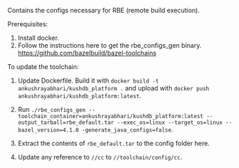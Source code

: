 Contains the configs necessary for RBE (remote build execution).

Prerequisites:
1. Install docker.
2. Follow the instructions here to get the rbe_configs_gen binary.
   https://github.com/bazelbuild/bazel-toolchains

To update the toolchain:

1. Update Dockerfile. Build it with `docker build -t ankushrayabhari/kushdb_platform .` and upload with `docker push ankushrayabhari/kushdb_platform:latest`.

2. Run `./rbe_configs_gen --toolchain_container=ankushrayabhari/kushdb_platform:latest --output_tarball=rbe_default.tar --exec_os=linux --target_os=linux --bazel_version=4.1.0 -generate_java_configs=false`.

3. Extract the contents of `rbe_default.tar` to the config folder here.

4. Update any reference to `//cc` to `//toolchain/config/cc`.